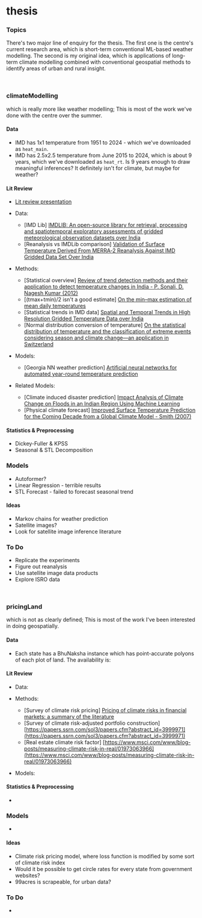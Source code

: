 # thesis


### Topics

There's two major line of enquiry for the thesis. The first one is the centre's current research area, which is short-term conventional ML-based weather modelling. The second is my original idea, which is applications of long-term climate modelling combined with conventional geospatial methods to identify areas of urban and rural insight.

&nbsp;  

### climateModelling

which is really more like weather modelling; This is most of the work we've done with the centre over the summer.
 
#### Data

 - IMD has 1x1 temperature from 1951 to 2024 - which we've downloaded as ``heat_main``.
 - IMD has 2.5x2.5 temperature from June 2015 to 2024, which is about 9 years, which we've downloaded as ``heat_rt``. Is 9 years enough to draw meaningful inferences? It definitely isn't for climate, but maybe for weather?

#### Lit Review

 - [Lit review presentation](https://www.canva.com/design/DAGKtv2ri6c/f_HtVsEyY5WYIoyXIgBkZg/edit)

 - Data:
     - [IMD Lib] [IMDLIB: An open-source library for retrieval, processing and spatiotemporal exploratory assessments of gridded meteorological observation datasets over India](https://www.sciencedirect.com/science/article/abs/pii/S1364815223002554)
     - [Reanalysis vs IMDLib comparison] [Validation of Surface Temperature Derived From
MERRA‐2 Reanalysis Against IMD Gridded
Data Set Over India](https://agupubs.onlinelibrary.wiley.com/doi/pdf/10.1029/2019EA000910)

 - Methods:
     - [Statistical overview] [Review of trend detection methods and their application to detect temperature changes in India - P. Sonali, D. Nagesh Kumar (2012)](https://www.sciencedirect.com/science/article/abs/pii/S0022169412009341?via%3Dihub)
     - [(tmax+tmin)/2 isn't a good estimate] [On the min–max estimation of mean daily
temperatures](https://bpb-us-w2.wpmucdn.com/sites.uwm.edu/dist/f/330/files/2019/10/Clim.-Dyn.-min-max.pdf)
     - [Statistical trends in IMD data] [Spatial and Temporal Trends in High Resolution Gridded Temperature Data over India](https://link.springer.com/article/10.1007/s13143-019-00120-1)
     - [Normal distribution conversion of temperature] [On the statistical distribution of temperature and the classification of extreme events considering season and climate change—an application in Switzerland](https://link.springer.com/article/10.1007/s00704-023-04530-0)
 
 - Models:
     - [Georgia NN weather prediction] [Artificial neural networks for automated year-round temperature prediction](https://sci-hub.se/http://dx.doi.org/10.1016/j.compag.2009.04.003)
 - Related Models:
     - [Climate induced disaster prediction] [Impact Analysis of Climate Change on Floods in an Indian Region Using Machine Learning](https://link.springer.com/chapter/10.1007/978-3-031-44198-1_31)
     - [Physical climate forecast] [Improved Surface Temperature Prediction for the Coming Decade from a Global Climate Model - Smith (2007)](https://sci-hub.se/https://doi.org/10.1126/science.1139540)
    

#### Statistics & Preprocessing

 - Dickey-Fuller & KPSS
 - Seasonal & STL Decomposition

### Models

 - Autoformer?
 - Linear Regression - terrible results
 - STL Forecast - failed to forecast seasonal trend

#### Ideas

 - Markov chains for weather prediction
 - Satellite images?
 - Look for satellite image inference literature

### To Do

 - Replicate the experiments
 - Figure out reanalysis
 - Use satellite image data products
 - Explore ISRO data

&nbsp;  

### pricingLand

which is not as clearly defined; This is most of the work I've been interested in doing geospatially.
 
#### Data

 - Each state has a BhuNaksha instance which has point-accurate polyons of each plot of land. The availability is:

#### Lit Review

 - Data:

 - Methods:
     - [Survey of climate risk pricing] [Pricing of climate risks in financial markets: a summary of the literature](https://www.bis.org/publ/bppdf/bispap130.pdf)
     - [Survey of climate risk-adjusted portfolio construction] [https://papers.ssrn.com/sol3/papers.cfm?abstract_id=3999971](https://papers.ssrn.com/sol3/papers.cfm?abstract_id=3999971)
     - [Real estate climate risk factor] [https://www.msci.com/www/blog-posts/measuring-climate-risk-in-real/01973063966](https://www.msci.com/www/blog-posts/measuring-climate-risk-in-real/01973063966)
 
 - Models:
     

#### Statistics & Preprocessing

 - 

### Models

 - 

#### Ideas

 - Climate risk pricing model, where loss function is modified by some sort of climate risk index
 - Would it be possible to get circle rates for every state from government websites?
 - 99acres is scrapeable, for urban data?

### To Do

 - 
